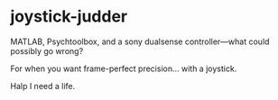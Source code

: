 # joystick-judder

MATLAB, Psychtoolbox, and a sony dualsense controller—what could possibly go wrong?

For when you want frame-perfect precision… with a joystick.

Halp I need a life.
